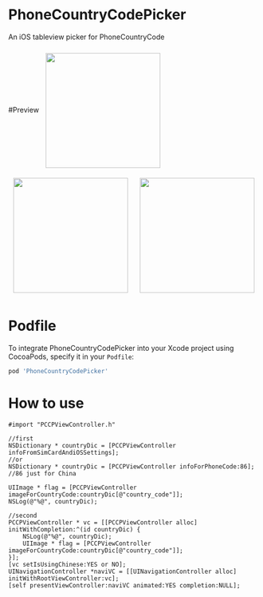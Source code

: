 # PhoneCountryCodePicker
An iOS tableview picker for PhoneCountryCode

#Preview
<img src="https://raw.github.com/Dwarven/PhoneCountryCodePicker/master/Screenshots/en.png" width="230" align="center" style="margin:10px">
<img src="https://raw.github.com/Dwarven/PhoneCountryCodePicker/master/Screenshots/cn.png" width="230" align="center" style="margin:10px">
<img src="https://raw.github.com/Dwarven/PhoneCountryCodePicker/master/Screenshots/result.png" width="230" align="center" style="margin:10px">

# Podfile
To integrate PhoneCountryCodePicker into your Xcode project using CocoaPods, specify it in your `Podfile`:

```ruby
pod 'PhoneCountryCodePicker'
```

# How to use 

```obj-c
#import "PCCPViewController.h"

//first
NSDictionary * countryDic = [PCCPViewController infoFromSimCardAndiOSSettings];
//or
NSDictionary * countryDic = [PCCPViewController infoForPhoneCode:86]; //86 just for China

UIImage * flag = [PCCPViewController imageForCountryCode:countryDic[@"country_code"]];
NSLog(@"%@", countryDic);

//second
PCCPViewController * vc = [[PCCPViewController alloc] initWithCompletion:^(id countryDic) {
    NSLog(@"%@", countryDic);
    UIImage * flag = [PCCPViewController imageForCountryCode:countryDic[@"country_code"]];
}];
[vc setIsUsingChinese:YES or NO];
UINavigationController *naviVC = [[UINavigationController alloc] initWithRootViewController:vc];
[self presentViewController:naviVC animated:YES completion:NULL];
```

